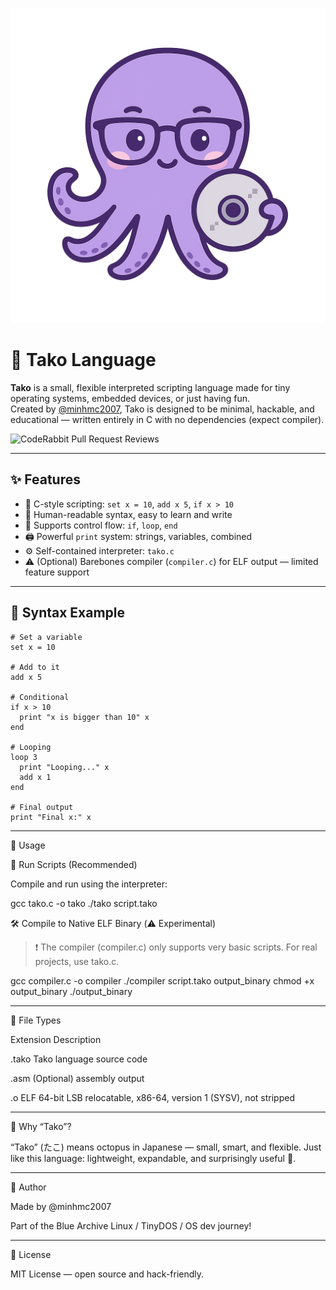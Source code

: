 ![tako-logo](logo.png)


# 🐙 Tako Language

**Tako** is a small, flexible interpreted scripting language made for tiny operating systems, embedded devices, or just having fun.  
Created by [@minhmc2007](https://github.com/minhmc2007), Tako is designed to be minimal, hackable, and educational — written entirely in C with no dependencies (expect compiler).

![CodeRabbit Pull Request Reviews](https://img.shields.io/coderabbit/prs/github/minhmc2007/Tako?utm_source=oss&utm_medium=github&utm_campaign=minhmc2007%2FTako&labelColor=171717&color=FF570A&link=https%3A%2F%2Fcoderabbit.ai&label=CodeRabbit+Reviews)

---

## ✨ Features

- 🧠 C-style scripting: `set x = 10`, `add x 5`, `if x > 10`
- 📜 Human-readable syntax, easy to learn and write
- 🔁 Supports control flow: `if`, `loop`, `end`
- 🖨️ Powerful `print` system: strings, variables, combined
- ⚙️ Self-contained interpreter: `tako.c`
- ⚠️ (Optional) Barebones compiler (`compiler.c`) for ELF output — limited feature support

---

## 🔧 Syntax Example

```tako
# Set a variable
set x = 10

# Add to it
add x 5

# Conditional
if x > 10
  print "x is bigger than 10" x
end

# Looping
loop 3
  print "Looping..." x
  add x 1
end

# Final output
print "Final x:" x
```

---

🚀 Usage

🧠 Run Scripts (Recommended)

Compile and run using the interpreter:

gcc tako.c -o tako
./tako script.tako

🛠️ Compile to Native ELF Binary (⚠️ Experimental)

> ❗ The compiler (compiler.c) only supports very basic scripts. For real projects, use tako.c.



gcc compiler.c -o compiler
./compiler script.tako output_binary
chmod +x output_binary
./output_binary


---

📁 File Types

Extension	Description

.tako	Tako language source code

.asm	(Optional) assembly output

.o	ELF 64-bit LSB relocatable, x86-64, version 1 (SYSV), not stripped 


---


🐙 Why “Tako”?

“Tako” (たこ) means octopus in Japanese — small, smart, and flexible.
Just like this language: lightweight, expandable, and surprisingly useful 🐙.


---

👤 Author

Made by @minhmc2007

Part of the Blue Archive Linux / TinyDOS / OS dev journey!



---

🪪 License

MIT License — open source and hack-friendly.
